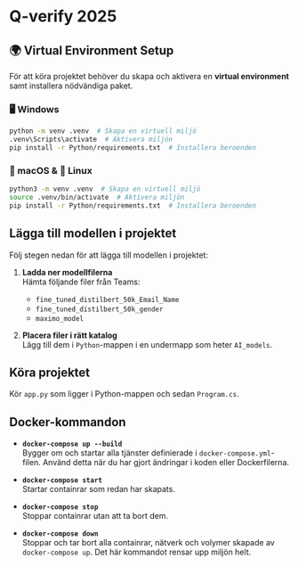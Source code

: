 # Q-verify 2025

## 🌍 Virtual Environment Setup

För att köra projektet behöver du skapa och aktivera en **virtual environment** samt installera nödvändiga paket.

### 🖥 Windows

```sh
python -m venv .venv  # Skapa en virtuell miljö
.venv\Scripts\activate  # Aktivera miljön
pip install -r Python/requirements.txt  # Installera beroenden
```

### 🍏 macOS & 🐧 Linux

```sh
python3 -m venv .venv  # Skapa en virtuell miljö
source .venv/bin/activate  # Aktivera miljön
pip install -r Python/requirements.txt  # Installera beroenden
```

## Lägga till modellen i projektet

Följ stegen nedan för att lägga till modellen i projektet:

1. **Ladda ner modellfilerna**  
   Hämta följande filer från Teams:

   - `fine_tuned_distilbert_50k_Email_Name`
   - `fine_tuned_distilbert_50k_gender`
   - `maximo_model`

2. **Placera filer i rätt katalog**  
   Lägg till dem i `Python`-mappen i en undermapp som heter `AI_models`.

## Köra projektet

Kör `app.py` som ligger i Python-mappen och sedan `Program.cs`.

## Docker-kommandon

- **`docker-compose up --build`**  
  Bygger om och startar alla tjänster definierade i `docker-compose.yml`-filen. Använd detta när du har gjort ändringar i koden eller Dockerfilerna.

- **`docker-compose start`**  
  Startar containrar som redan har skapats.

- **`docker-compose stop`**  
  Stoppar containrar utan att ta bort dem.

- **`docker-compose down`**  
  Stoppar och tar bort alla containrar, nätverk och volymer skapade av `docker-compose up`. Det här kommandot rensar upp miljön helt.
